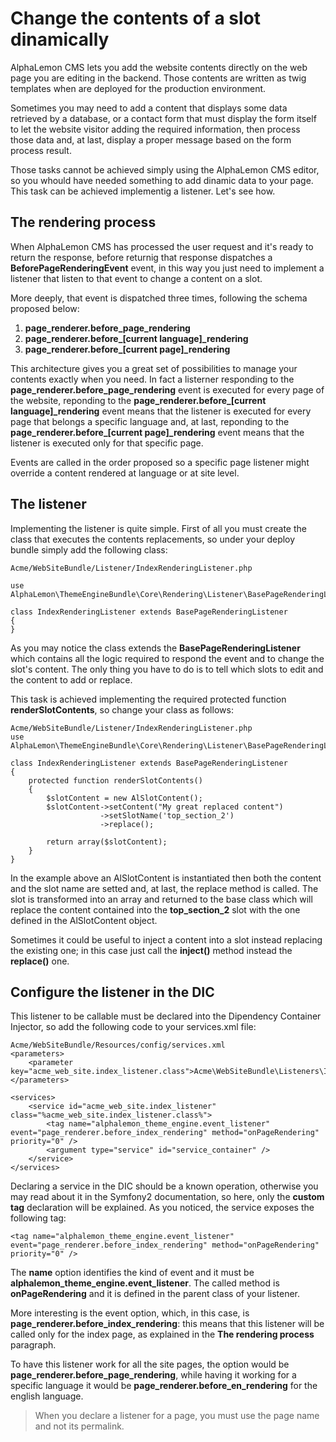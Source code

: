 # Change the contents of a slot dinamically

AlphaLemon CMS lets you add the website contents directly on the web page you are editing in the backend. Those contents are written as
twig templates when are deployed for the production environment.

Sometimes you may need to add a content that displays some data retrieved by a database, or a contact form that must display the form itself to let the
website visitor adding the required information, then process those data and, at last, display a proper message based on the form process result.

Those tasks cannot be achieved simply using the AlphaLemon CMS editor, so you whould have needed something to add dinamic data to your page. This task can
be achieved implementig a listener. Let's see how.

## The rendering process
When AlphaLemon CMS has processed the user request and it's ready to return the response, before returnig that response dispatches a
**BeforePageRenderingEvent** event, in this way you just need to implement a listener that listen to that event to change a content on a slot.

More deeply, that event is dispatched three times, following the schema proposed below:

1. **page_renderer.before_page_rendering**
2. **page_renderer.before_[current language]_rendering**
3. **page_renderer.before_[current page]_rendering**

This architecture gives you a great set of possibilities to manage your contents exactly when you need. In fact a listerner responding to the
**page_renderer.before_page_rendering** event is executed for every page of the website, reponding to the
**page_renderer.before_[current language]_rendering** event means that the listener is executed for every page that belongs a specific language
and, at last, reponding to the **page_renderer.before_[current page]_rendering** event means that the listener is executed only for that specific page.

Events are called in the order proposed so a specific page listener might override a content rendered at language or at site level.

## The listener
Implementing the listener is quite simple. First of all you must create the class that executes the contents replacements, so under your
deploy bundle simply add the following class:

    Acme/WebSiteBundle/Listener/IndexRenderingListener.php

    use AlphaLemon\ThemeEngineBundle\Core\Rendering\Listener\BasePageRenderingListener;

    class IndexRenderingListener extends BasePageRenderingListener
    {
    }

As you may notice the class extends the **BasePageRenderingListener** which contains all the logic required to respond the event and to
change the slot's content. The only thing you have to do is to tell which slots to edit and the content to add or replace.

This task is achieved implementing the required protected function **renderSlotContents**, so change your class as follows:

    Acme/WebSiteBundle/Listener/IndexRenderingListener.php
    use AlphaLemon\ThemeEngineBundle\Core\Rendering\Listener\BasePageRenderingListener;

    class IndexRenderingListener extends BasePageRenderingListener
    {
        protected function renderSlotContents()
        {
            $slotContent = new AlSlotContent();
            $slotContent->setContent("My great replaced content")
                        ->setSlotName('top_section_2')
                        ->replace();

            return array($slotContent);
        }
    }

In the example above an AlSlotContent is instantiated then both the content and the slot name are setted and, at last, the replace method is called.
The slot is transformed into an array and returned to the base class which will replace the content contained into the **top_section_2** slot
with the one defined in the AlSlotContent object.

Sometimes it could be useful to inject a content into a slot instead replacing the existing one; in this case just call the **inject()** method instead
the **replace()** one.

## Configure the listener in the DIC
This listener to be callable must be declared into the Dipendency Container Injector, so add the following code to your services.xml file:

    Acme/WebSiteBundle/Resources/config/services.xml
    <parameters>
        <parameter key="acme_web_site.index_listener.class">Acme\WebSiteBundle\Listeners\IndexRenderingListener</parameter>
    </parameters>

    <services>
        <service id="acme_web_site.index_listener" class="%acme_web_site.index_listener.class%">
            <tag name="alphalemon_theme_engine.event_listener" event="page_renderer.before_index_rendering" method="onPageRendering" priority="0" />
            <argument type="service" id="service_container" />
        </service>
    </services>

Declaring a service in the DIC should be a known operation, otherwise you may read about it in the Symfony2 documentation, so here, only the
**custom tag** declaration will be explained. As you noticed, the service exposes the following tag:

    <tag name="alphalemon_theme_engine.event_listener" event="page_renderer.before_index_rendering" method="onPageRendering" priority="0" />

The **name** option identifies the kind of event and it must be **alphalemon_theme_engine.event_listener**. The called method is **onPageRendering**
and it is defined in the parent class of your listener.

More interesting is the event option, which, in this case, is **page_renderer.before_index_rendering**: this means that this listener will be
called only for the index page, as explained in the **The rendering process** paragraph.

To have this listener work for all the site pages, the option would be **page_renderer.before_page_rendering**, while having it working for a specific
language it would be **page_renderer.before_en_rendering** for the english language.

> When you declare a listener for a page, you must use the page name and not its permalink.
